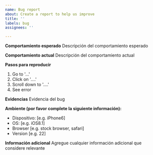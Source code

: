 ```yaml
---
name: Bug report
about: Create a report to help us improve
title: ''
labels: bug
assignees: ''

---
```


**Comportamiento esperado**
Descripción del comportamiento esperado

**Comportamiento actual**
Descripción del comportamiento actual

**Pasos para reproducir**
1. Go to '...'
2. Click on '....'
3. Scroll down to '....'
4. See error

**Evidencias**
Evidencia del bug

**Ambiente (por favor complete la siguiente información):**
 - Dispositivo: [e.g. iPhone6]
 - OS: [e.g. iOS8.1]
 - Browser [e.g. stock browser, safari]
 - Version [e.g. 22]

**Información adicional**
Agregue cualquier información adicional que considere relevante
